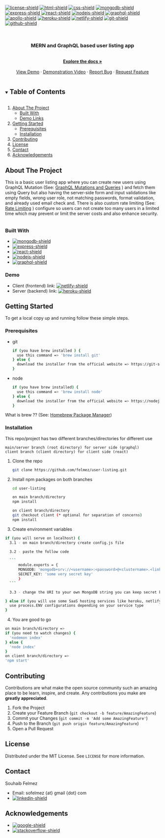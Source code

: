 [![license-shield]][license-url]
[![html-shield]][html-url]
[![css-shield]][css-url]
[![mongodb-shield]][mongodb-url]
[![express-shield]][express-url]
[![react-shield]][react-url]
[![nodejs-shield]][nodejs-url]
[![graphql-shield]][graphql-url]
[![apollo-shield]][apollo-url]
[![heroku-shield]][heroku-url]
[![netlify-shield]][netlify-url]
[![git-shield]][git-url]
[![github-shield]][github-url]



<!-- PROJECT LOGO -->
<br />
<p align="center">
  <a href="https://github.com/felmez/user-listing">
    <!-- <img src="https://i.giphy.com/media/7NJlWDt3lh5dGdXrS3/giphy.gif" width="450" height="350"/> -->
  </a>

  <h3 align="center">MERN and GraphQL based user listing app</h3>

  <p align="center">
    <br />
    <a href="#getting-started"><strong>Explore the docs »</strong></a>
    <br />
    <br />
    <a href="" target="_blank">View Demo</a>
    ·
    <a href="" target="_blank">Demonstration Video</a>
    ·
    <a href="https://github.com/felmez/user-listing/issues">Report Bug</a>
    ·
    <a href="https://github.com/felmez/user-listing/issues">Request Feature</a>
  </p>
</p>



<!-- TABLE OF CONTENTS -->
<details open="open">
  <summary><h2 style="display: inline-block">Table of Contents</h2></summary>
  <ol>
    <li>
      <a href="#about-the-project">About The Project</a>
      <ul>
        <li><a href="#built-with">Built With</a></li>
        <li><a href="#demo">Demo Links</a></li>
      </ul>
    </li>
    <li>
      <a href="#getting-started">Getting Started</a>
      <ul>
        <li><a href="#prerequisites">Prerequisites</a></li>
        <li><a href="#installation">Installation</a></li>
      </ul>
    </li>
    <li><a href="#contributing">Contributing</a></li>
    <li><a href="#license">License</a></li>
    <li><a href="#contact">Contact</a></li>
    <li><a href="#acknowledgements">Acknowledgements</a></li>
  </ol>
</details>



<!-- ABOUT THE PROJECT -->
## About The Project

This is a basic user listing app where you can create new users using GraphQL Mutation (See: <a href="https://graphql.org/learn/queries/" target="_blank">GraphQL Mutations and Queries</a>
) and fetch them using Query but also having the server-side form and input validations like empty fields, wrong user role, not matching passwords, format validation, and already used email check and. 
There is also custom rate limiting (See: <a href="https://en.wikipedia.org/wiki/Rate_limiting" target="_blank">Rate Limiting</a>
) configure so users can not create too many users in a limited time which may prevent or limit the server costs and also enhance security.


<p align="center">
    <img src="" />
    <br />
    <img src="" />
    <br />
    <img src="" />
    <br />
    <img src="" />
    <br />
    <img src="" />
</p>


### Built With

* [![mongodb-shield]][mongodb-url]
* [![express-shield]][express-url]
* [![react-shield]][react-url]
* [![nodejs-shield]][nodejs-url]
* [![graphql-shield]][graphql-url]

### Demo

* Client (frontend) link: [![netlify-shield]]()
* Server (backend) link: [![heroku-shield]]()

<!-- GETTING STARTED -->
## Getting Started

To get a local copy up and running follow these simple steps.

### Prerequisites

* git
  ```sh
  if (you have brew installed ) {
    use this command => 'brew install git'
  } else {
    download the installer from the official website => https://git-scm.com/downloads
  }
  ```

* node
  ```sh
  if (you have brew installed) {
    use this command => 'brew install node'
  } else {
    download the installer from the official website => https://nodejs.org/en/
  }
  ```
What is brew ?? (See: <a href="https://en.wikipedia.org/wiki/Homebrew_(package_manager)" target="_blank">Homebrew Package Manager</a>)

### Installation

This repo/project has two different branches/directories for different use 
```
main/server branch (root directory) for server side (graphql)
client branch (client directory) for client side (react)
```
1. Clone the repo
   ```sh
   git clone https://github.com/felmez/user-listing.git
   ```
2. Install npm packages on both branches 
   ```sh
   cd user-listing
   ```
   ```sh
   on main branch/directory
   npm install

   on client branch/directory
   git checkout client (* optional for separation of concerns)
   npm install
   ```
3. Create environment variables
  ```sh
  if (you will serve on localhost) {
    3.1 - on main branch/directory create config.js file 

    3.2 - paste the follow code 

    ```
        module.exports = {
        MONGODB: 'mongodb+srv://<username>:<password>@<clustername>.<linkprefix>.mongodb.net/<dbname>?retryWrites=true&w=majority',
        SECRET_KEY: 'some very secret key'
        } 
    ```

    3.3 - change the URI to your own MongoDB string you can keep secret key empty

  } else if (you will use some SaaS hosting services like heroku, netlify etc){
    use process.ENV configurations depending on your service type
  }
  ```
4. You are good to go
  ```sh
  on main branch/directory => 
  if (you need to watch changes) {
    'nodemon index'
  } else {
    'node index'
  }
  on client branch/directory => 
  'npm start'
  ```



<!-- CONTRIBUTING -->
## Contributing

Contributions are what make the open source community such an amazing place to be learn, inspire, and create. Any contributions you make are **greatly appreciated**.

1. Fork the Project
2. Create your Feature Branch (`git checkout -b feature/AmazingFeature`)
3. Commit your Changes (`git commit -m 'Add some AmazingFeature'`)
4. Push to the Branch (`git push origin feature/AmazingFeature`)
5. Open a Pull Request



<!-- LICENSE -->
## License

Distributed under the MIT License. See `LICENSE` for more information.



<!-- CONTACT -->
## Contact

Souhaib Felmez
* Email: sofelmez {at} gmail {dot} com
* [![linkedin-shield]][linkedin-url]



<!-- ACKNOWLEDGEMENTS -->
## Acknowledgements

* [![google-shield]][google-url]
* [![stackoverflow-shield]][stackoverflow-url]





<!-- MARKDOWN LINKS & IMAGES -->
<!-- https://www.markdownguide.org/basic-syntax/#reference-style-links -->
[license-shield]: https://img.shields.io/github/license/felmez/user-listings.svg?style=flat-square
[license-url]: https://github.com/felmez/user-listing/blob/master/LICENSE
[freecodecamp-shield]: https://img.shields.io/badge/-freecodecamp-black?style=flat-square&logo=freecodecamp
[freecodecamp-url]: https://www.freecodecamp.org/
[google-shield]: https://img.shields.io/badge/google-4285F4?style=for-the-badge&logo=google&logoColor=white
[google-url]: https://www.google.com/
[stackoverflow-shield]: https://img.shields.io/badge/-stackoverflow-E34F26?style=for-the-badge&logo=stackoverflow&logoColor=white
[stackoverflow-url]: https://www.stackoverflow.com/
[html-shield]: https://img.shields.io/badge/-HTML5-E34F26?style=flat-square&logo=html5&logoColor=white
[html-url]: https://en.wikipedia.org/wiki/HTML
[css-shield]: https://img.shields.io/badge/-CSS3-1572B6?style=flat-square&logo=css3
[css-url]: https://en.wikipedia.org/wiki/CSS
[nodejs-shield]: https://img.shields.io/badge/-Nodejs-black?style=flat-square&logo=Node.js
[nodejs-url]: https://nodejs.org/en/
[react-shield]: https://img.shields.io/badge/-React-black?style=flat-square&logo=react
[react-url]: https://reactjs.org/
[mongodb-shield]: https://img.shields.io/badge/-MongoDB-black?style=flat-square&logo=mongodb
[mongodb-url]: https://www.mongodb.com/
[express-shield]: https://img.shields.io/badge/-express-black.svg?style=flat-square&logo=express
[express-url]: https://expressjs.com/
[graphql-shield]: https://img.shields.io/badge/-GraphQL-E10098?style=flat-square&logo=graphql
[graphql-url]: https://graphql.org/
[apollo-shield]: https://img.shields.io/badge/-Apollo%20GraphQL-311C87?style=flat-square&logo=apollo-graphql
[apollo-url]: https://www.apollographql.com/
[heroku-shield]: https://img.shields.io/badge/-Heroku-430098?style=flat-square&logo=heroku
[heroku-url]: https://dashboard.heroku.com/
[netlify-shield]: https://img.shields.io/badge/-netlify-black?style=flat-square&logo=netlify
[netlify-url]: https://www.netlify.com/
[git-shield]: https://img.shields.io/badge/-Git-black?style=flat-square&logo=git
[git-url]: https://git-scm.com/
[github-shield]: https://img.shields.io/badge/-GitHub-181717?style=flat-square&logo=github
[github-url]: https://github.com/
[linkedin-shield]: https://img.shields.io/badge/-felmez-blue?style=flat-square&logo=Linkedin&logoColor=white
[linkedin-url]: https://linkedin.com/in/felmez
